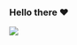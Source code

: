 ### Hello there ❤️

<a href="https://github.com/anuraghazra/github-readme-stats">
    <img align="center" src="https://github-readme-stats.vercel.app/api?username=Ivan-Vankov&count_private=true&show_icons=true" />
</a>
